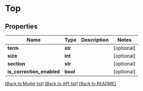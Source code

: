 # Top

## Properties
Name | Type | Description | Notes
------------ | ------------- | ------------- | -------------
**term** | **str** |  | [optional] 
**size** | **int** |  | [optional] 
**section** | **str** |  | [optional] 
**is_correction_enabled** | **bool** |  | [optional] 

[[Back to Model list]](../README.md#documentation-for-models) [[Back to API list]](../README.md#documentation-for-api-endpoints) [[Back to README]](../README.md)

